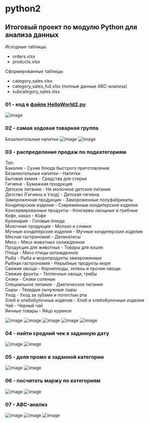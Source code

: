 # python2
## Итоговый проект по модулю Python для анализа данных
Исходные таблицы:  
- orders.xlsx
- products.xlsx

Сформированные таблицы:  
- category_sales.xlsx
- category_sales_full.xlsx (полные данные ABC-анализа)
- subcategory_sales.xlsx

### 01 - код в [файле HelloWorld2.py](/HelloWorld2.py)
![image](https://github.com/user-attachments/assets/8c7301b6-927d-4601-8330-cb2c4c43c808)

### 02 - самая ходовая товарная группа
Безалкогольные напитки
![image](https://github.com/user-attachments/assets/f1301e01-d54f-4c29-b84a-b388798945de)
![image](https://github.com/user-attachments/assets/bfeacc49-aca5-4ed7-931f-5ff8e7951555)

### 03 - распределение продаж по подкатегориям
Топ:  
Бакалея	- Сухие блюда быстрого приготовления  
Безалкогольные напитки - Напитки  
Бытовая химия -	Средства для стирки  
Гигиена	- Бумажная продукция  
Детское питание -	Не молочное детское питание  
Детство (Гигиена и Уход) -	Детская гигиена  
Замороженная продукция - Замороженные полуфабрикаты  
Кондитерские изделия -	Современные кондитерские изделия  
Консервированные продукты -	Консервы овощные и грибные  
Кофе, какао -	Кофе  
Кулинария	- Готовые блюда  
Молочная продукция -	Молоко и сливки  
Мучные кондитерские изделия -	Мучные кондитерские изделия  
Мясная гастрономия	- Деликатесы  
Мясо	- Мясо животных охлажденное  
Продукция для животных -	Товары для кошек  
Птица	- Мясо птицы охлажденное  
Рыба	- Рыба и морепродукты замороженные  
Рыбная гастрономия -	Нерыбные продукты моря  
Свежие овощи	- Корнеплоды, зелень и прочие овощи  
Свежие фрукты	- Тепличные овощи, грибы  
Снэки	- Снэки соленые  
Специальное питание -	Диетическое питание  
Сыры	- Твердые сычужные сыры  
Уход	- Уход за зубами и полостью рта  
Хлеб и хлебобулочные изделия -	Хлеб и хлебобулочные изделия  
Чай	- Черный чай  
Яичные товары -	Яйцо куриное  

![image](https://github.com/user-attachments/assets/2fd57309-7e16-4338-bbac-b09c2b13266b)
![image](https://github.com/user-attachments/assets/5a6ce8e4-57e6-4db6-a0ea-c3744f1b7966)
![image](https://github.com/user-attachments/assets/5f3ce7e7-b03f-4bbb-b4be-5c3250f910f4)
![image](https://github.com/user-attachments/assets/bebb2fe1-8835-4668-b66a-478e50f7ebce)
![image](https://github.com/user-attachments/assets/9f6b83be-a3e7-4d0f-ba06-464067364a82)

### 04 - найти средний чек в заданную дату
![image](https://github.com/user-attachments/assets/24b2c755-8776-49ae-817e-66fcf481dc11)
![image](https://github.com/user-attachments/assets/10ea71ea-dcd2-419d-9683-58922460e2e6)

### 05 - доля промо в заданной категории
![image](https://github.com/user-attachments/assets/841785ef-1410-4976-b0c4-9acd86ef329c)
![image](https://github.com/user-attachments/assets/e7721a4d-e4db-43bf-8e62-1b6cd7c45cfc)

### 06 - посчитать маржу по категориям
![image](https://github.com/user-attachments/assets/69429942-9310-4f56-8676-33afdab946f7)
![image](https://github.com/user-attachments/assets/b64b2b87-a52a-4e8d-9008-cf9828580dde)

### 07 - ABC-анализ
![image](https://github.com/user-attachments/assets/b1f67bc6-c193-45da-b8e0-31535880501b)
![image](https://github.com/user-attachments/assets/469e58e4-e543-470a-9a25-ea515c352cc8)
![image](https://github.com/user-attachments/assets/469fe5ba-3448-45f4-b4f0-1d7660cfa54c)



